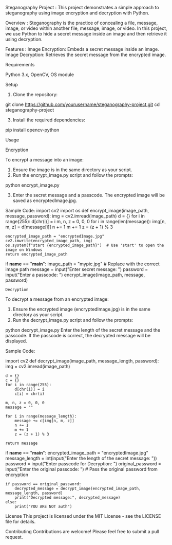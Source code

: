Steganography Project : This project demonstrates a simple approach to steganography using image encryption and decryption with Python.

Overview : Steganography is the practice of concealing a file, message, image, or video within another file, message, image, or video. In this project, we use Python to hide a secret message inside an image and then retrieve it using decryption.

Features : 
Image Encryption: Embeds a secret message inside an image.
Image Decryption: Retrieves the secret message from the encrypted image.

Requirements

Python 3.x,
OpenCV,
OS module

Setup
1. Clone the repository:
   
git clone https://github.com/yourusername/steganography-project.git
cd steganography-project

3. Install the required dependencies:
   
pip install opencv-python

Usage

Encryption

To encrypt a message into an image:

1. Ensure the image is in the same directory as your script.
2. Run the encrypt_image.py script and follow the prompts:

python encrypt_image.py

3. Enter the secret message and a passcode. The encrypted image will be saved as encryptedImage.jpg.

Sample Code:
import cv2
import os
def encrypt_image(image_path, message, password):
    img = cv2.imread(image_path)
    d = {}
    for i in range(255):
        d[chr(i)] = i
    m, n, z = 0, 0, 0
    for i in range(len(message)):
        img[n, m, z] = d[message[i]]
        n += 1
        m += 1
        z = (z + 1) % 3

    encrypted_image_path = "encryptedImage.jpg"
    cv2.imwrite(encrypted_image_path, img)
    os.system(f"start {encrypted_image_path}")  # Use 'start' to open the image on Windows
    return encrypted_image_path

if __name__ == "__main__":
    image_path = "mypic.jpg"  # Replace with the correct image path
    message = input("Enter secret message: ")
    password = input("Enter a passcode: ")
    encrypt_image(image_path, message, password)

    Decryption
To decrypt a message from an encrypted image:

1. Ensure the encrypted image (encryptedImage.jpg) is in the same directory as your script.
2. Run the decrypt_image.py script and follow the prompts:


python decrypt_image.py
Enter the length of the secret message and the passcode. 
If the passcode is correct, the decrypted message will be displayed.

Sample Code:


import cv2
def decrypt_image(image_path, message_length, password):
    img = cv2.imread(image_path)
    
    d = {}
    c = {}
    for i in range(255):
        d[chr(i)] = i
        c[i] = chr(i)

    m, n, z = 0, 0, 0
    message = ""
    
    for i in range(message_length):
        message += c[img[n, m, z]]
        n += 1
        m += 1
        z = (z + 1) % 3

    return message

if __name__ == "__main__":
    encrypted_image_path = "encryptedImage.jpg"
    message_length = int(input("Enter the length of the secret message: "))
    password = input("Enter passcode for Decryption: ")
    original_password = input("Enter the original passcode: ")  # Pass the original password from encryption

    if password == original_password:
        decrypted_message = decrypt_image(encrypted_image_path, message_length, password)
        print("Decrypted message:", decrypted_message)
    else:
        print("YOU ARE NOT auth")
        
License
This project is licensed under the MIT License - see the LICENSE file for details.

Contributing
Contributions are welcome! Please feel free to submit a pull request.
